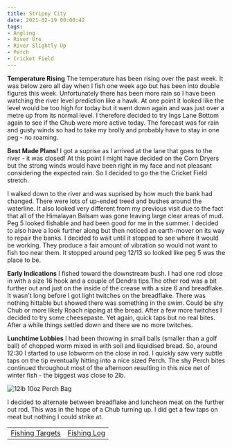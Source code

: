 ```yaml
---
title: Stripey City
date: 2021-02-19 00:00:42
tags:
- Angling
- River Ure
- River Slightly Up
- Perch
- Cricket Field
---
```

**Temperature Rising**
The temperature has been rising over the past week. It was below zero all day when I fish one week ago but has been into double figures this week. Unfortunately there has been more rain so I have been watching the river level prediction like a hawk. At one point it looked like the level would be too high for today but it went down again and was just over a metre up from its normal level. I therefore decided to try Ings Lane Bottom again to see if the Chub were more active today. The forecast was for rain and gusty winds so had to take my brolly and probably have to stay in one peg - no roaming.

**Best Made Plans!**
I got a suprise as I arrived at the lane that goes to the river - it was closed! At this point I might have decided on the Corn Dryers but the strong winds would have been right in my face and not pleasant considering the expected rain. So I decided to go the the Cricket Field stretch.

I walked down to the river and was suprised by how much the bank had changed. There were lots of up-ended treed and bushes around the waterline. It also looked very different from my previous visit due to the fact that all of the Himalayan Balsam was gone leaving large clear areas of mud. Peg 5 looked fishable and had been good for me in the summer. I decided to also have a look further along but then noticed an earth-mover on its way to repair the banks. I decided to wait until it stopped to see where it would be working. They produce a fair amount of vibration so would not want to fish too near them. It stopped around peg 12/13 so looked like peg 5 was the place to be.

**Early Indications**
I fished toward the downstream bush. I had one rod close in with a size 16 hook and a couple of Dendra tips.The other rod was a bit further out and just on the inside of the crease with a size 6 and breadflake. It wasn't long before I got light twitches on the breadflake. There was nothing hittable but showed there was something in the swim. Could be shy Chub or more likely Roach nipping at the bread. After a few more twitches I decided to try some cheesepaste. Yet again, quick taps but no real bites. After a while things settled down and there we no more twitches.

**Lunchtime Lobbies**
I had been throwing in small balls (smaller than a golf ball) of chopped worm mixed in with soil and liquidised bread. So, around 12:30 I started to use lobworm on the close in rod. I quickly saw very subtle taps on the tip eventually hitting into a nice sized Perch. The shy Perch bites continued throughout most of the afternoon resulting in this nice net of winter fish - the biggest was close to 2lb.

![12lb 10oz Perch Bag](/images/2021-02-19/12lb10ozPerchBag.jpg)

I decided to alternate between breadflake and luncheon meat on the further out rod. This was in the hope of a Chub turning up. I did get a few taps on meat but nothing I could strike at.

|||
|---------|------|
|<a href="/2020/07/Fishing-Targets/">Fishing Targets</a>|<a href="/2020/08/Fishing-Log/">Fishing Log</a>|
